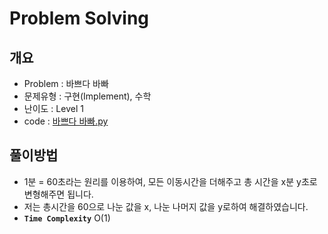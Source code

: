 # Problem Solving

## 개요

- Problem : 바쁘다 바빠
- 문제유형 : 구현(Implement), 수학
- 난이도 : Level 1
- code : [바쁘다 바빠.py](https://kdt-gitlab.elice.io/yjk5309/algorithm-study-02/-/blob/master/2주차/2021-01-03/정소원/바쁘다%20바빠.py)

## 풀이방법

- 1분 = 60초라는 원리를 이용하여, 모든 이동시간을 더해주고 총 시간을 x분 y초로 변형해주면 됩니다.
- 저는 총시간을 60으로 나눈 값을 x, 나눈 나머지 값을 y로하여 해결하였습니다.
- **`Time Complexity`** O(1)
